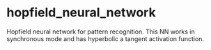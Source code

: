 # hopfield_neural_network
Hopfield neural network for pattern recognition.
This NN works in synchronous mode and has hyperbolic a tangent activation function.
